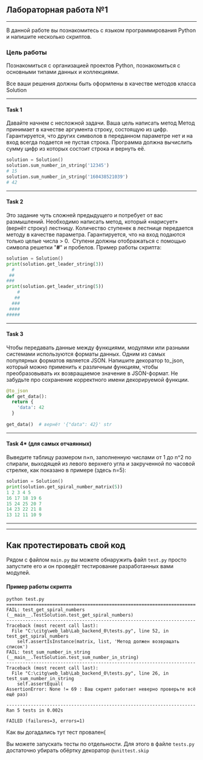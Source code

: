 ## Лабораторная работа №1
_______________________________________________________________________
В данной работе вы познакомитесь с языком программирования Python и напишите несколько скриптов.
### Цель работы
Познакомиться с организацией проектов Python, познакомиться с основными типами данных и коллекциями.

Все ваши решения должны быть оформлены в качестве методов класса Solution
_______________________________________________________________________

#### Task 1
Давайте начнем с несложной задачи. Ваша цель написать метод 
Метод принимает в качестве аргумента строку, состоящую из цифр. 
Гарантируется, что других символов в переданном параметре нет и на вход всегда подается не пустая строка. 
Программа должна вычислить сумму цифр из которых состоит строка и вернуть её.

```python
solution = Solution()
solution.sum_number_in_string('12345')
# 15
solution.sum_number_in_string('160438521039')
# 42
```

_______________________________________________________________________

#### Task 2
Это задание чуть сложней предыдущего и потребует от вас размышлений. Необходимо написать метод, который «нарисует» (вернёт строку) лестницу. 
Количество ступенек в лестнице передается методу в качестве параметра. Гарантируется, что на вход подаются только целые числа > 0.
﻿ 
Ступени должны отображаться с помощью символа решетки "**#**" и пробелов. Пример работы скрипта: 
```python
solution = Solution()
print(solution.get_leader_string(3))
  #
 ##
###
print(solution.get_leader_string(5))
    #
   ##
  ###
 ####
#####
```
_______________________________________________________________________
#### Task 3

Чтобы передавать данные между функциями, модулями или разными системами используются форматы данных. 
Одним из самых популярных форматов является JSON. Напишите декоратор to_json, который можно применить к различным функциям, 
чтобы преобразовывать их возвращаемое значение в JSON-формат. Не забудьте про сохранение корректного имени декорируемой функции.
```python
@to_json
def get_data():
  return {
    'data': 42
  }
  
get_data()  # вернёт '{"data": 42}' str
```
_______________________________________________________________________
#### Task 4* (для самых отчаянных)
Выведите таблицу размером n×n, заполненную числами от 1 до n^2 
по спирали, выходящей из левого верхнего угла и закрученной по часовой стрелке, 
как показано в примере (здесь n=5):
```python
solution = Solution()
print(solution.get_spiral_number_matrix(5))
1 2 3 4 5
16 17 18 19 6
15 24 25 20 7
14 23 22 21 8
13 12 11 10 9
```
________________________________________________
________________________________________________
## Как протестировать свой код
Рядом с файлом ```main.py``` вы можете обнаружить файл ```test.py``` просто запустите его и он проведёт тестирование разработанных вами модулей.
#### Пример работы скрипта
```shell
python test.py
======================================================================   
FAIL: test_get_spiral_numbers (__main__.TestSolution.test_get_spiral_numbers)
----------------------------------------------------------------------
Traceback (most recent call last):
  File "C:\citg\web_lab\Lab_backend_0\tests.py", line 52, in test_get_spiral_numbers
    self.assertIsInstance(matrix, list, 'Метод должен возвращать список')
FAIL: test_sum_number_in_string (__main__.TestSolution.test_sum_number_in_string)
----------------------------------------------------------------------
Traceback (most recent call last):
  File "C:\citg\web_lab\Lab_backend_0\tests.py", line 26, in test_sum_number_in_string
    self.assertEqual(
AssertionError: None != 69 : Ваш скрипт работает неверно проверьте всё ещё раз)

----------------------------------------------------------------------
Ran 5 tests in 0.002s

FAILED (failures=3, errors=1)
```
Как вы догадались тут тест провален(

Вы можете запускать тесты по отдельности.
Для этого в файле ```tests.py``` достаточно убирать обёртку декоратор ```@unittest.skip```